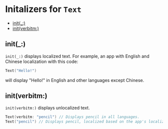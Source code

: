 # Initalizers for `Text`

- [init(\_:)](#init_)
- [init(verbitm:)](#initverbitm)

## init(\_:)

`init(_:)` displays localized text. For example, an app with English and Chinese localization with this code:

```swift
Text("Hello!")
```

will display "Hello!" in English and other languages except Chinese.

## init(verbitm:)

`init(verbitm:)` displays unlocalized text.

```swift
Text(verbitm: "pencil") // Displays pencil in all languages.
Text("pencil") // Displays pencil, localized based on the app's localization.
```
